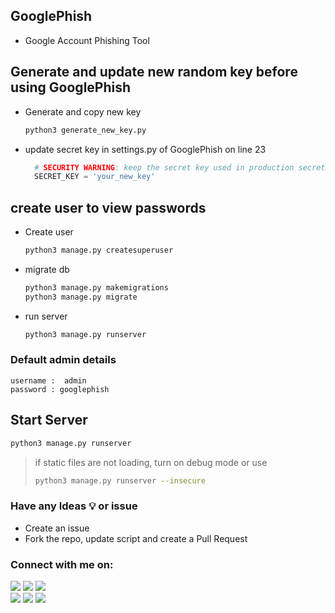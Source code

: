 ## GooglePhish
- Google Account Phishing Tool

## Generate and update new random key before using GooglePhish
-  Generate and copy new key
    ```bash
    python3 generate_new_key.py
    ```
- update secret key in settings.py of GooglePhish on line 23
  ```python
    # SECURITY WARNING: keep the secret key used in production secret!
    SECRET_KEY = 'your_new_key'
  ```

## create user to view passwords

- Create user
    ```bash
    python3 manage.py createsuperuser
    ```
- migrate db
    ```bash
    python3 manage.py makemigrations
    python3 manage.py migrate
    ```
- run server
    ```bash
    python3 manage.py runserver
    ```

### Default admin details 
```
username :  admin
password : googlephish
```

## Start Server
```bash
python3 manage.py runserver
```
> if static files are not loading, turn on debug mode or use 
> ```bash
> python3 manage.py runserver --insecure
> ```

### Have any Ideas 💡 or issue
- Create an issue
- Fork the repo, update script and create a Pull Request
       
       
 ### Connect with me on:
  
  <p align ="left">
    <a href = "https://github.com/dmdhrumilmistry" target="_blank"><img src = "https://img.shields.io/badge/Github-dmdhrumilmistry-333"></a>
    <a href = "https://www.instagram.com/dmdhrumilmistry/" target="_blank"><img src = "https://img.shields.io/badge/Instagram-dmdhrumilmistry-833ab4"></a>
    <a href = "https://twitter.com/dmdhrumilmistry" target="_blank"><img src = "https://img.shields.io/badge/Twitter-dmdhrumilmistry-4078c0"></a><br>
    <a href = "https://www.youtube.com/channel/UChbjrRvbzgY3BIomUI55XDQ" target="_blank"><img src = "https://img.shields.io/badge/YouTube-Dhrumil%20Mistry-critical"></a>
    <a href = "https://dhrumilmistrywrites.blogspot.com/ " target="_blank"><img src = "https://img.shields.io/badge/Blog-Dhrumil%20Mistry-bd2c00"></a>
    <a href = "https://www.linkedin.com/in/dhrumil-mistry-312966192/" target="_blank"><img src = "https://img.shields.io/badge/LinkedIn-Dhrumil%20Mistry-4078c0"></a><br>
   </p>
  
